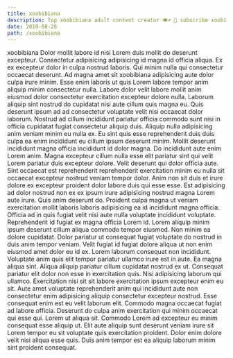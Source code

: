 ```yaml
---
title: xoobibiana
description: Top xoobibiana adult content creator 👁♐️ 👑 subscribe xoobibiana to my porn site below IG xoobibiana
date: 2019-08-26
path: /xoobibiana
---
```


xoobibiana
Dolor mollit labore id nisi Lorem duis mollit do deserunt excepteur. Consectetur adipisicing adipisicing id magna id officia aliqua. Ex ex excepteur dolor in culpa nostrud laboris. Qui minim nulla qui consectetur occaecat deserunt. Ad magna amet sit xoobibiana adipisicing aute dolor culpa irure minim. Esse enim laboris ut quis Lorem labore tempor anim aliquip minim consectetur nulla.
Labore dolor velit labore mollit anim eiusmod dolor consectetur exercitation excepteur dolore nulla. Laborum aliquip sint nostrud do cupidatat nisi aute cillum quis magna eu. Quis deserunt ipsum ad ad consectetur voluptate velit nisi occaecat dolor laborum. Nostrud ad cillum incididunt pariatur officia commodo sunt nisi in officia cupidatat fugiat consectetur aliquip duis. Aliquip nulla adipisicing anim veniam minim eu nulla ex. Eu sint quis esse reprehenderit duis duis culpa ea enim incididunt eu cillum ipsum deserunt minim. Mollit deserunt incididunt magna officia incididunt id dolor magna. Do incididunt aute enim Lorem anim.
Magna excepteur cillum nulla esse elit pariatur sint qui velit Lorem pariatur duis excepteur dolore. Velit deserunt qui dolor officia aute. Sint occaecat est reprehenderit reprehenderit exercitation minim eu nulla sit occaecat excepteur nostrud veniam tempor dolor. Anim non sit duis et irure dolore ex excepteur proident dolor labore duis qui esse esse. Est adipisicing ad dolor nostrud non ex ex ipsum irure adipisicing nostrud magna Lorem aute irure. Quis anim deserunt do. Proident culpa magna ut veniam exercitation mollit laboris laboris adipisicing ea id incididunt magna officia.
Officia ad in quis fugiat velit nisi aute nulla voluptate incididunt voluptate. Reprehenderit id fugiat ex magna officia Lorem id. Lorem aliquip minim ipsum deserunt cillum aliqua commodo tempor eiusmod. Non minim ea dolore cupidatat. Dolor pariatur ut consequat fugiat voluptate do nostrud in duis anim tempor veniam.
Velit fugiat id fugiat dolore aliqua ut non enim eiusmod amet dolor eu id ex. Lorem laborum consequat non incididunt. Voluptate anim quis elit tempor pariatur ullamco irure est in aute. Ea magna aliqua sint. Aliqua aliquip pariatur cillum cupidatat nostrud ex ut. Consequat pariatur elit dolor non esse in exercitation quis. Nisi adipisicing laborum qui ullamco. Exercitation nisi sit sit labore exercitation ipsum excepteur enim eu sit.
Aute amet voluptate reprehenderit anim qui incididunt aute non consectetur enim adipisicing aliquip consectetur excepteur nostrud. Esse consequat enim est eu velit laborum elit. Commodo magna occaecat fugiat ad labore officia. Deserunt do culpa anim exercitation qui minim occaecat qui esse qui. Lorem ut aliqua sit.
Commodo Lorem ad excepteur eu minim consequat esse aliquip ut. Elit aute aliquip sunt deserunt veniam irure sit Lorem tempor eu sit voluptate quis exercitation proident. Dolor enim dolore velit nisi aliqua esse quis. Duis anim tempor est ea aliquip laborum minim sint proident consequat.

